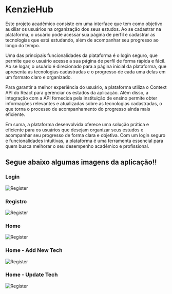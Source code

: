 # KenzieHub

Este projeto acadêmico consiste em uma interface que tem como objetivo auxiliar os usuários na organização dos seus estudos. Ao se cadastrar na plataforma, o usuário pode acessar sua página de perfil e cadastrar as tecnologias que está estudando, além de acompanhar seu progresso ao longo do tempo.

Uma das principais funcionalidades da plataforma é o login seguro, que permite que o usuário acesse a sua página de perfil de forma rápida e fácil. Ao se logar, o usuário é direcionado para a página inicial da plataforma, que apresenta as tecnologias cadastradas e o progresso de cada uma delas em um formato claro e organizado.

Para garantir a melhor experiência do usuário, a plataforma utiliza o Context API do React para gerenciar os estados da aplicação. Além disso, a integração com a API fornecida pela instituição de ensino permite obter informações relevantes e atualizadas sobre as tecnologias cadastradas, o que torna o processo de acompanhamento do progresso ainda mais eficiente.

Em suma, a plataforma desenvolvida oferece uma solução prática e eficiente para os usuários que desejam organizar seus estudos e acompanhar seu progresso de forma clara e objetiva. Com um login seguro e funcionalidades intuitivas, a plataforma é uma ferramenta essencial para quem busca melhorar o seu desempenho acadêmico e profissional. 


## Segue abaixo algumas imagens da aplicação!!


### Login
<img src="https://res.cloudinary.com/dhavjx2gp/image/upload/v1682015378/KenzieHub-Login_w9gtqj.svg" alt="Register">

### Registro
<img src="https://res.cloudinary.com/dhavjx2gp/image/upload/v1682015009/KenzieHub-Register_vmklwx.svg" alt="Register">

### Home
<img src="https://res.cloudinary.com/dhavjx2gp/image/upload/v1682015378/KenzieHub-Home_g2owz9.svg" alt="Register">

### Home - Add New Tech
<img src="https://res.cloudinary.com/dhavjx2gp/image/upload/v1682015378/KenzieHub-Home-New-Tech_ushlyf.svg" alt="Register">

### Home - Update Tech
<img src="https://res.cloudinary.com/dhavjx2gp/image/upload/v1682015378/KenzieHub-Home-Update-Tech_ksxiok.svg" alt="Register">

